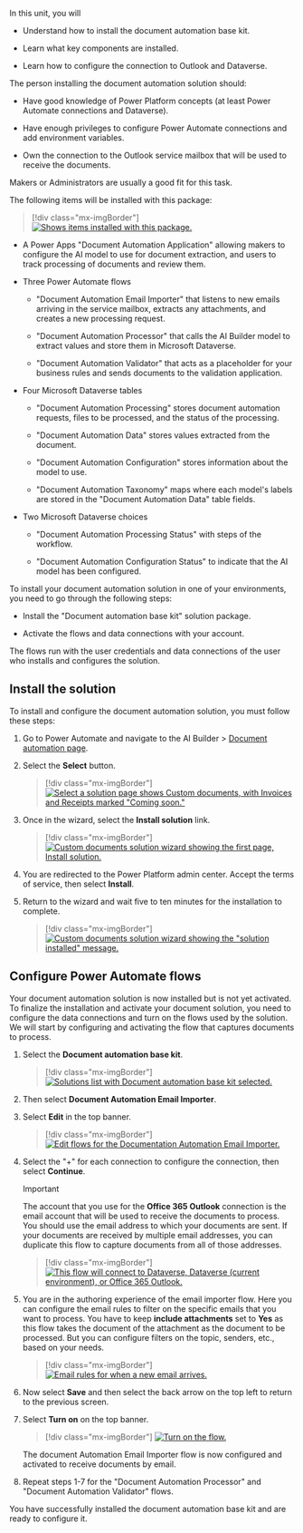 In this unit, you will

- Understand how to install the document automation base kit.

- Learn what key components are installed.

- Learn how to configure the connection to Outlook and Dataverse.

The person installing the document automation solution should:

- Have good knowledge of Power Platform concepts (at least Power Automate connections and Dataverse).

- Have enough privileges to configure Power Automate connections and add environment variables.

- Own the connection to the Outlook service mailbox that will be used to receive the documents.

Makers or Administrators are usually a good fit for this task.

The following items will be installed with this package:

> [!div class="mx-imgBorder"]
> [![Shows items installed with this package.](../media/2-installed-items.png)](../media/2-installed-items.png#lightbox)

- A Power Apps "Document Automation Application" allowing makers to configure the AI model to use for document extraction, and users to track processing of documents and review them.

- Three Power Automate flows

  - "Document Automation Email Importer" that listens to new emails arriving in the service mailbox, extracts any attachments, and creates a new processing request.

  - "Document Automation Processor" that calls the AI Builder model to extract values and store them in Microsoft Dataverse.

  - "Document Automation Validator" that acts as a placeholder for your business rules and sends documents to the validation application.

- Four Microsoft Dataverse tables

  - "Document Automation Processing" stores document automation requests, files to be processed, and the status of the processing.

  - "Document Automation Data" stores values extracted from the document.

  - "Document Automation Configuration" stores information about the model to use.

  - "Document Automation Taxonomy" maps where each model's labels are stored in the "Document Automation Data" table fields.

- Two Microsoft Dataverse choices

  - "Document Automation Processing Status" with steps of the workflow.

  - "Document Automation Configuration Status" to indicate that the AI model has been configured.

To install your document automation solution in one of your environments, you need to go through the following steps:

- Install the "Document automation base kit" solution package.

- Activate the flows and data connections with your account.

The flows run with the user credentials and data connections of the user who installs and configures the solution.

## Install the solution

To install and configure the document automation solution, you must follow these steps:

1. Go to Power Automate and navigate to the AI Builder > [Document automation page](https://flow.microsoft.com/manage/aibuilder/documentautomation).

1. Select the **Select** button.

    > [!div class="mx-imgBorder"]
    > [![Select a solution page shows Custom documents, with Invoices and Receipts marked "Coming soon."](../media/2-select-solution.png)](../media/2-select-solution.png#lightbox)

1. Once in the wizard, select the **Install solution** link.

    > [!div class="mx-imgBorder"]
    > [![Custom documents solution wizard showing the first page, Install solution.](../media/2-install-solution.png)](../media/2-install-solution.png#lightbox)

1. You are redirected to the Power Platform admin center. Accept the terms of service, then select **Install**.

1. Return to the wizard and wait five to ten minutes for the installation to complete.

    > [!div class="mx-imgBorder"]
    > [![Custom documents solution wizard showing the "solution installed" message.](../media/2-wizard.png)](../media/2-wizard.png#lightbox)

## Configure Power Automate flows

Your document automation solution is now installed but is not yet activated. To finalize the installation and activate your document solution, you need to configure the data connections and turn on the flows used by the solution. We will start by configuring and activating the flow that captures documents to process.

1. Select the **Document automation base kit**.

    > [!div class="mx-imgBorder"]
    > [![Solutions list with Document automation base kit selected.](../media/2-document-automation-base-kit.png)](../media/2-document-automation-base-kit.png#lightbox)

1. Then select **Document Automation Email Importer**.

1. Select **Edit** in the top banner.

    > [!div class="mx-imgBorder"]
    > [![Edit flows for the Documentation Automation Email Importer.](../media/2-edit.png)](../media/2-edit.png#lightbox)

1. Select the "+" for each connection to configure the connection, then select **Continue**.

    > [!IMPORTANT]
    > The account that you use for the **Office 365 Outlook** connection is the email account that will be used to receive the documents to process. You should use the email address to which your documents are sent. If your documents are received by multiple email addresses, you can duplicate this flow to capture documents from all of those addresses.

    > [!div class="mx-imgBorder"]
    > [![This flow will connect to Dataverse, Dataverse (current environment), or Office 365 Outlook.](../media/2-flow-connect.png)](../media/2-flow-connect.png#lightbox)

1. You are in the authoring experience of the email importer flow. Here you can configure the email rules to filter on the specific emails that you want to process. You have to keep **include attachments** set to **Yes** as this flow takes the document of the attachment as the document to be processed. But you can configure filters on the topic, senders, etc., based on your needs.

    > [!div class="mx-imgBorder"]
    > [![Email rules for when a new email arrives.](../media/2-when-email-arrives.png)](../media/2-when-email-arrives.png#lightbox)

1. Now select **Save** and then select the back arrow on the top left to return to the previous screen.

1. Select **Turn on** on the top banner.

    > [!div class="mx-imgBorder"]
    > [![Turn on the flow.](../media/2-turn-on.png)](../media/2-turn-on.png#lightbox)

    The document Automation Email Importer flow is now configured and activated to receive documents by email.

1. Repeat steps 1-7 for the "Document Automation Processor" and "Document Automation Validator" flows.

You have successfully installed the document automation base kit and are ready to configure it.
